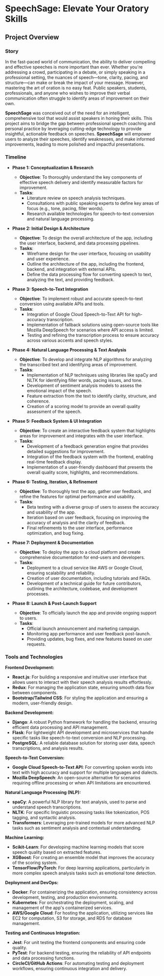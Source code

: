 # **SpeechSage: Elevate Your Oratory Skills**

## **Project Overview**

### **Story**
In the fast-paced world of communication, the ability to deliver compelling and effective speeches is more important than ever. Whether you're addressing a crowd, participating in a debate, or simply speaking in a professional setting, the nuances of speech—tone, clarity, pacing, and structure—can make or break the impact of your message. However, mastering the art of oration is no easy feat. Public speakers, students, professionals, and anyone who wishes to improve their verbal communication often struggle to identify areas of improvement on their own.

**SpeechSage** was conceived out of the need for an intelligent, comprehensive tool that would assist speakers in honing their skills. This project aims to bridge the gap between professional speech coaching and personal practice by leveraging cutting-edge technology to provide insightful, actionable feedback on speeches. **SpeechSage** will empower users to analyze their speeches, identify weaknesses, and make informed improvements, leading to more polished and impactful presentations.

### **Timeline**

- **Phase 1: Conceptualization & Research**
  - **Objective**: To thoroughly understand the key components of effective speech delivery and identify measurable factors for improvement.
  - **Tasks**:
    - Literature review on speech analysis techniques.
    - Consultations with public speaking experts to define key areas of focus (e.g., tone, pacing, filler words).
    - Research available technologies for speech-to-text conversion and natural language processing.

- **Phase 2: Initial Design & Architecture**
  - **Objective**: To design the overall architecture of the app, including the user interface, backend, and data processing pipelines.
  - **Tasks**:
    - Wireframe design for the user interface, focusing on usability and user experience.
    - Outline the architecture of the app, including the frontend, backend, and integration with external APIs.
    - Define the data processing flow for converting speech to text, analyzing the text, and providing feedback.

- **Phase 3: Speech-to-Text Integration**
  - **Objective**: To implement robust and accurate speech-to-text conversion using available APIs and tools.
  - **Tasks**:
    - Integration of Google Cloud Speech-to-Text API for high-accuracy transcription.
    - Implementation of fallback solutions using open-source tools like Mozilla DeepSpeech for scenarios where API access is limited.
    - Testing and refining the transcription process to ensure accuracy across various accents and speech styles.

- **Phase 4: Natural Language Processing & Text Analysis**
  - **Objective**: To develop and integrate NLP algorithms for analyzing the transcribed text and identifying areas of improvement.
  - **Tasks**:
    - Implementation of NLP techniques using libraries like spaCy and NLTK for identifying filler words, pacing issues, and tone.
    - Development of sentiment analysis models to assess the emotional impact of the speech.
    - Feature extraction from the text to identify clarity, structure, and coherence.
    - Creation of a scoring model to provide an overall quality assessment of the speech.

- **Phase 5: Feedback System & UI Integration**
  - **Objective**: To create an interactive feedback system that highlights areas for improvement and integrates with the user interface.
  - **Tasks**:
    - Development of a feedback generation engine that provides detailed suggestions for improvement.
    - Integration of the feedback system with the frontend, enabling real-time feedback display.
    - Implementation of a user-friendly dashboard that presents the overall quality score, highlights, and recommendations.

- **Phase 6: Testing, Iteration, & Refinement**
  - **Objective**: To thoroughly test the app, gather user feedback, and refine the features for optimal performance and usability.
  - **Tasks**:
    - Beta testing with a diverse group of users to assess the accuracy and usability of the app.
    - Iteration based on user feedback, focusing on improving the accuracy of analysis and the clarity of feedback.
    - Final refinements to the user interface, performance optimization, and bug fixing.

- **Phase 7: Deployment & Documentation**
  - **Objective**: To deploy the app to a cloud platform and create comprehensive documentation for end-users and developers.
  - **Tasks**:
    - Deployment to a cloud service like AWS or Google Cloud, ensuring scalability and reliability.
    - Creation of user documentation, including tutorials and FAQs.
    - Development of a technical guide for future contributors, outlining the architecture, codebase, and development processes.

- **Phase 8: Launch & Post-Launch Support**
  - **Objective**: To officially launch the app and provide ongoing support to users.
  - **Tasks**:
    - Official launch announcement and marketing campaign.
    - Monitoring app performance and user feedback post-launch.
    - Providing updates, bug fixes, and new features based on user requests.

### **Tools and Technologies**

**Frontend Development:**
- **React.js**: For building a responsive and intuitive user interface that allows users to interact with their speech analysis results effortlessly.
- **Redux**: For managing the application state, ensuring smooth data flow between components.
- **Bootstrap/Tailwind CSS**: For styling the application and ensuring a modern, user-friendly design.

**Backend Development:**
- **Django**: A robust Python framework for handling the backend, ensuring efficient data processing and API management.
- **Flask**: For lightweight API development and microservices that handle specific tasks like speech-to-text conversion and NLP processing.
- **PostgreSQL**: A reliable database solution for storing user data, speech transcriptions, and analysis results.

**Speech-to-Text Conversion:**
- **Google Cloud Speech-to-Text API**: For converting spoken words into text with high accuracy and support for multiple languages and dialects.
- **Mozilla DeepSpeech**: An open-source alternative for scenarios requiring offline processing or when API limitations are encountered.

**Natural Language Processing (NLP):**
- **spaCy**: A powerful NLP library for text analysis, used to parse and understand speech transcriptions.
- **NLTK**: For specific linguistic processing tasks like tokenization, POS tagging, and syntactic analysis.
- **Transformers**: Leveraging pre-trained models for more advanced NLP tasks such as sentiment analysis and contextual understanding.

**Machine Learning:**
- **Scikit-Learn**: For developing machine learning models that score speech quality based on extracted features.
- **XGBoost**: For creating an ensemble model that improves the accuracy of the scoring system.
- **TensorFlow/PyTorch**: For deep learning applications, particularly in more complex speech analysis tasks such as emotional tone detection.

**Deployment and DevOps:**
- **Docker**: For containerizing the application, ensuring consistency across development, testing, and production environments.
- **Kubernetes**: For orchestrating the deployment, scaling, and management of the app's containerized services.
- **AWS/Google Cloud**: For hosting the application, utilizing services like EC2 for computation, S3 for storage, and RDS for database management.

**Testing and Continuous Integration:**
- **Jest**: For unit testing the frontend components and ensuring code quality.
- **PyTest**: For backend testing, ensuring the reliability of API endpoints and data processing functions.
- **CircleCI/GitHub Actions**: For automating testing and deployment workflows, ensuring continuous integration and delivery.

